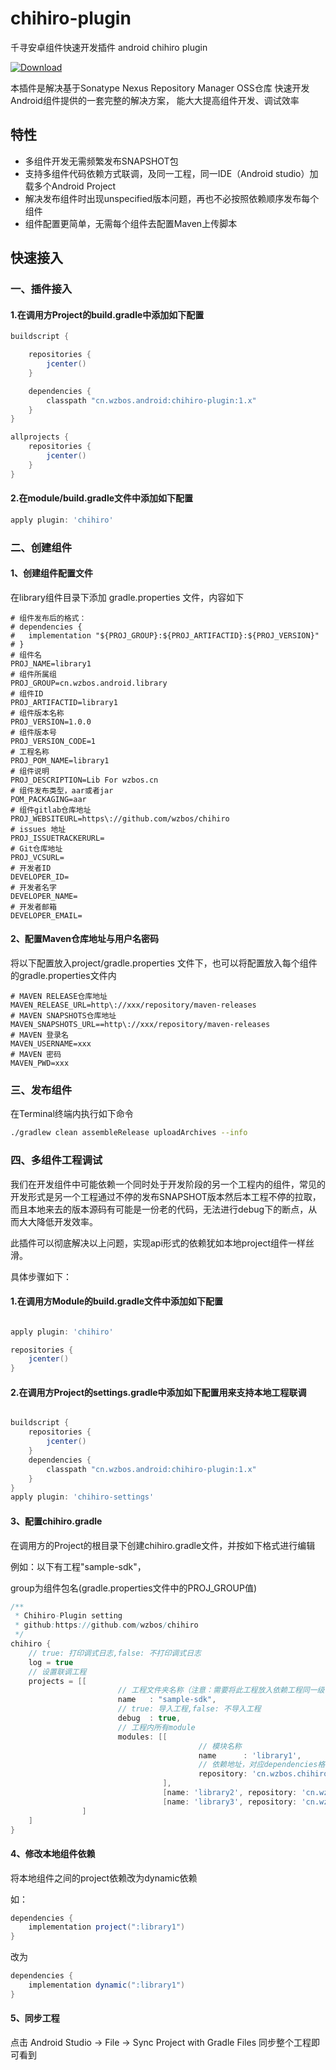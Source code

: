 # chihiro-plugin

千寻安卓组件快速开发插件 android chihiro plugin

 [ ![Download](https://api.bintray.com/packages/wuzongbo/maven/chihiro-plugin/images/download.svg) ](https://bintray.com/wuzongbo/maven/chihiro-plugin/_latestVersion)


本插件是解决基于Sonatype Nexus Repository Manager OSS仓库 快速开发Android组件提供的一套完整的解决方案，
能大大提高组件开发、调试效率

## 特性

* 多组件开发无需频繁发布SNAPSHOT包
* 支持多组件代码依赖方式联调，及同一工程，同一IDE（Android studio）加载多个Android Project
* 解决发布组件时出现unspecified版本问题，再也不必按照依赖顺序发布每个组件
* 组件配置更简单，无需每个组件去配置Maven上传脚本


## 快速接入

### 一、插件接入

#### 1.在调用方Project的build.gradle中添加如下配置

```gradle
buildscript {

    repositories {
        jcenter()
    }

    dependencies {
        classpath "cn.wzbos.android:chihiro-plugin:1.x"
    }
}

allprojects {
    repositories {
        jcenter()
    }
}
```

#### 2.在module/build.gradle文件中添加如下配置

```gradle
apply plugin: 'chihiro'
```

### 二、创建组件

#### 1、创建组件配置文件

在library组件目录下添加 gradle.properties 文件，内容如下

```properties
# 组件发布后的格式：
# dependencies {
#   implementation "${PROJ_GROUP}:${PROJ_ARTIFACTID}:${PROJ_VERSION}"
# }
# 组件名
PROJ_NAME=library1
# 组件所属组
PROJ_GROUP=cn.wzbos.android.library
# 组件ID
PROJ_ARTIFACTID=library1
# 组件版本名称
PROJ_VERSION=1.0.0
# 组件版本号
PROJ_VERSION_CODE=1
# 工程名称
PROJ_POM_NAME=library1
# 组件说明
PROJ_DESCRIPTION=Lib For wzbos.cn
# 组件发布类型，aar或者jar
POM_PACKAGING=aar
# 组件gitlab仓库地址
PROJ_WEBSITEURL=https\://github.com/wzbos/chihiro
# issues 地址
PROJ_ISSUETRACKERURL=
# Git仓库地址
PROJ_VCSURL=
# 开发者ID
DEVELOPER_ID=
# 开发者名字
DEVELOPER_NAME=
# 开发者邮箱
DEVELOPER_EMAIL=
```

#### 2、配置Maven仓库地址与用户名密码

将以下配置放入project/gradle.properties 文件下，也可以将配置放入每个组件的gradle.properties文件内

```properties
# MAVEN RELEASE仓库地址
MAVEN_RELEASE_URL=http\://xxx/repository/maven-releases
# MAVEN SNAPSHOTS仓库地址
MAVEN_SNAPSHOTS_URL==http\://xxx/repository/maven-releases
# MAVEN 登录名
MAVEN_USERNAME=xxx
# MAVEN 密码
MAVEN_PWD=xxx
```

### 三、发布组件

在Terminal终端内执行如下命令

```bash
./gradlew clean assembleRelease uploadArchives --info
```

### 四、多组件工程调试

我们在开发组件中可能依赖一个同时处于开发阶段的另一个工程内的组件，常见的开发形式是另一个工程通过不停的发布SNAPSHOT版本然后本工程不停的拉取，
而且本地来去的版本源码有可能是一份老的代码，无法进行debug下的断点，从而大大降低开发效率。

此插件可以彻底解决以上问题，实现api形式的依赖犹如本地project组件一样丝滑。

具体步骤如下：


#### 1.在调用方Module的build.gradle文件中添加如下配置

```gradle

apply plugin: 'chihiro'

repositories {
    jcenter()
}

```

#### 2.在调用方Project的settings.gradle中添加如下配置用来支持本地工程联调

```gradle

buildscript {
    repositories {
        jcenter()
    }
    dependencies {
        classpath "cn.wzbos.android:chihiro-plugin:1.x"
    }
}
apply plugin: 'chihiro-settings'
```

#### 3、配置chihiro.gradle

在调用方的Project的根目录下创建chihiro.gradle文件，并按如下格式进行编辑

例如：以下有工程"sample-sdk"，

group为组件包名(gradle.properties文件中的PROJ_GROUP值)


```gradle
/**
 * Chihiro-Plugin setting
 * github:https://github.com/wzbos/chihiro
 */
chihiro {
    // true: 打印调式日志,false: 不打印调式日志
    log = true
    // 设置联调工程
    projects = [[
                        // 工程文件夹名称（注意：需要将此工程放入依赖工程同一级目录）
                        name   : "sample-sdk",
                        // true: 导入工程,false: 不导入工程
                        debug  : true,
                        // 工程内所有module
                        modules: [[
                                          // 模块名称
                                          name      : 'library1',
                                          // 依赖地址，对应dependencies格式，但是不需要设置版本号
                                          repository: 'cn.wzbos.chihiro.sample.sdk:library1'
                                  ],
                                  [name: 'library2', repository: 'cn.wzbos.chihiro.sample.sdk:library2'],
                                  [name: 'library3', repository: 'cn.wzbos.chihiro.sample.sdk:library3']]
                ]
    ]
}
```

#### 4、修改本地组件依赖

将本地组件之间的project依赖改为dynamic依赖

如：

```gradle
dependencies {
    implementation project(":library1")
}
```

改为

```gradle
dependencies {
    implementation dynamic(":library1")
}
```

#### 5、同步工程
点击 Android Studio -> File -> Sync Project with Gradle Files 同步整个工程即可看到

